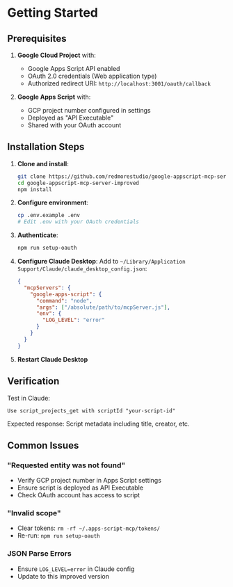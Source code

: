 # Getting Started

## Prerequisites

1. **Google Cloud Project** with:
   - Google Apps Script API enabled
   - OAuth 2.0 credentials (Web application type)
   - Authorized redirect URI: `http://localhost:3001/oauth/callback`

2. **Google Apps Script** with:
   - GCP project number configured in settings
   - Deployed as "API Executable"
   - Shared with your OAuth account

## Installation Steps

1. **Clone and install**:
   ```bash
   git clone https://github.com/redmorestudio/google-appscript-mcp-server-improved.git
   cd google-appscript-mcp-server-improved
   npm install
   ```

2. **Configure environment**:
   ```bash
   cp .env.example .env
   # Edit .env with your OAuth credentials
   ```

3. **Authenticate**:
   ```bash
   npm run setup-oauth
   ```

4. **Configure Claude Desktop**:
   Add to `~/Library/Application Support/Claude/claude_desktop_config.json`:
   ```json
   {
     "mcpServers": {
       "google-apps-script": {
         "command": "node",
         "args": ["/absolute/path/to/mcpServer.js"],
         "env": {
           "LOG_LEVEL": "error"
         }
       }
     }
   }
   ```

5. **Restart Claude Desktop**

## Verification

Test in Claude:
```
Use script_projects_get with scriptId "your-script-id"
```

Expected response: Script metadata including title, creator, etc.

## Common Issues

### "Requested entity was not found"
- Verify GCP project number in Apps Script settings
- Ensure script is deployed as API Executable
- Check OAuth account has access to script

### "Invalid scope"
- Clear tokens: `rm -rf ~/.apps-script-mcp/tokens/`
- Re-run: `npm run setup-oauth`

### JSON Parse Errors
- Ensure `LOG_LEVEL=error` in Claude config
- Update to this improved version